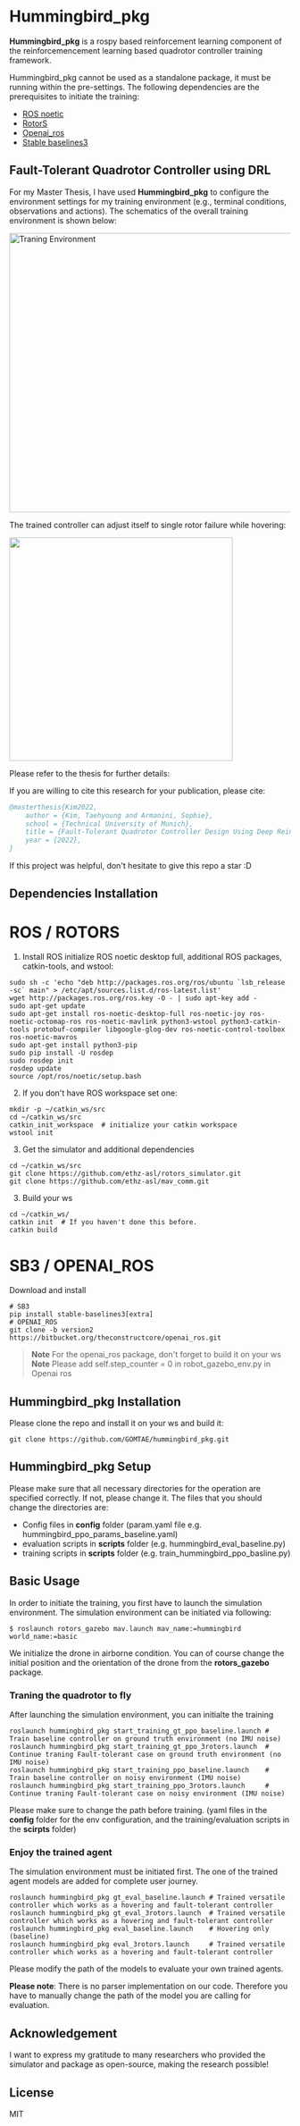 # Hummingbird_pkg

**Hummingbird_pkg** is a rospy based reinforcement learning component of the reinforcemencement learning based quadrotor controller training framework.

Hummingbird_pkg cannot be used as a standalone package, it must be running within the pre-settings. The following dependencies are the prerequisites to initiate the training:

- [ROS noetic]
- [RotorS]
- [Openai_ros]
- [Stable baselines3]

## Fault-Tolerant Quadrotor Controller using DRL

For my Master Thesis, I have used **Hummingbird_pkg** to configure the environment settings for my training environment (e.g., terminal conditions, observations and actions). The schematics of the overall training environment is shown below:

<img src="/assets/img/env.png" alt="Traning Environment" style="height: 500px; width:900px;"/>

The trained controller can adjust itself to single rotor failure while hovering:

<img src="assets/img/t5.gif" width="400" height="400" />

Please refer to the thesis for further details:

If you are willing to cite this research for your publication, please cite:

```bibtex
@masterthesis{Kim2022,
    author = {Kim, Taehyoung and Armanini, Sophie},
    school = {Technical University of Munich}, 
    title = {Fault-Tolerant Quadrotor Controller Design Using Deep Reinforcement Learning},
    year = {2022},
}
```

If this project was helpful, don't hesitate to give this repo a star :D

## Dependencies Installation

# ROS / ROTORS

1. Install ROS initialize ROS noetic desktop full, additional ROS packages, catkin-tools, and wstool:

```
sudo sh -c 'echo "deb http://packages.ros.org/ros/ubuntu `lsb_release -sc` main" > /etc/apt/sources.list.d/ros-latest.list'
wget http://packages.ros.org/ros.key -O - | sudo apt-key add -
sudo apt-get update
sudo apt-get install ros-noetic-desktop-full ros-noetic-joy ros-noetic-octomap-ros ros-noetic-mavlink python3-wstool python3-catkin-tools protobuf-compiler libgoogle-glog-dev ros-noetic-control-toolbox ros-noetic-mavros
sudo apt-get install python3-pip
sudo pip install -U rosdep
sudo rosdep init
rosdep update
source /opt/ros/noetic/setup.bash
```

2. If you don't have ROS workspace set one:

```
mkdir -p ~/catkin_ws/src
cd ~/catkin_ws/src
catkin_init_workspace  # initialize your catkin workspace
wstool init
```

3. Get the simulator and additional dependencies

```
cd ~/catkin_ws/src
git clone https://github.com/ethz-asl/rotors_simulator.git
git clone https://github.com/ethz-asl/mav_comm.git
```

3. Build your ws

```
cd ~/catkin_ws/
catkin init  # If you haven't done this before.
catkin build
```

# SB3 / OPENAI_ROS
Download and install

```
# SB3
pip install stable-baselines3[extra]
# OPENAI_ROS
git clone -b version2 https://bitbucket.org/theconstructcore/openai_ros.git
```
> **Note** For the openai_ros package, don't forget to build it on your ws
> **Note** Please add self.step_counter = 0 in robot_gazebo_env.py in Openai ros

## Hummingbird_pkg Installation
Please clone the repo and install it on your ws and build it:

```
git clone https://github.com/GOMTAE/hummingbird_pkg.git
```

## Hummingbird_pkg Setup
Please make sure that all necessary directories for the operation are specified correctly. If not, please change it.
The files that you should change the directories are:
- Config files in **config** folder (param.yaml file e.g. hummingbird_ppo_params_baseline.yaml)
- evaluation scripts in **scripts** folder (e.g. hummingbird_eval_baseline.py)
- training scripts in **scripts** folder (e.g. train_hummingbird_ppo_basline.py)

## Basic Usage
In order to initiate the training, you first have to launch the simulation environment. The simulation environment can be initiated via following: 

```
$ roslaunch rotors_gazebo mav.launch mav_name:=hummingbird world_name:=basic
```

We initialize the drone in airborne condition. You can of course change the initial position and the orientation of the drone from the **rotors_gazebo** package.

### Traning the quadrotor to fly
After launching the simulation environment, you can initialte the training
```
roslaunch hummingbird_pkg start_training_gt_ppo_baseline.launch # Train baseline controller on ground truth environment (no IMU noise)
roslaunch hummingbird_pkg start_training_gt_ppo_3rotors.launch  # Continue traning Fault-tolerant case on ground truth environment (no IMU noise)
roslaunch hummingbird_pkg start_training_ppo_baseline.launch    # Train baseline controller on noisy environment (IMU noise)
roslaunch hummingbird_pkg start_training_ppo_3rotors.launch     # Continue traning Fault-tolerant case on noisy environment (IMU noise)
```
Please make sure to change the path before training. (yaml files in the **config** folder for the env configuration, and the training/evaluation scripts in the **scirpts** folder)

### Enjoy the trained agent
The simulation environment must be initiated first. The one of the trained agent models are added for complete user journey.

```
roslaunch hummingbird_pkg gt_eval_baseline.launch # Trained versatile controller which works as a hovering and fault-tolerant controller
roslaunch hummingbird_pkg gt_eval_3rotors.launch  # Trained versatile controller which works as a hovering and fault-tolerant controller
roslaunch hummingbird_pkg eval_baseline.launch    # Hovering only (baseline)
roslaunch hummingbird_pkg eval_3rotors.launch     # Trained versatile controller which works as a hovering and fault-tolerant controller
```

Please modify the path of the models to evaluate your own trained agents.

**Please note**:  There is no parser implementation on our code. Therefore you have to manually change the path of the model you are calling for evaluation.

## Acknowledgement
I want to express my gratitude to many researchers who provided the simulator and package as open-source, making the research possible!

## License
MIT

[//]: # (These are reference links used in the body of this note and get stripped out when the markdown processor does its job. There is no need to format nicely because it shouldn't be seen. Thanks SO - http://stackoverflow.com/questions/4823468/store-comments-in-markdown-syntax)
    
   [ROS noetic]: <http://wiki.ros.org/noetic>
   [RotorS]: <https://github.com/ethz-asl/rotors_simulator>
   [Openai_ros]: <https://bitbucket.org/theconstructcore/openai_ros.git>
   [Stable baselines3]: <https://github.com/DLR-RM/stable-baselines3>
